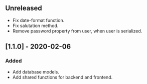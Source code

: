 ## Unreleased
 - Fix date-format function.
 - Fix salutation method.
 - Remove password property from user, when user is serialized.

## [1.1.0] - 2020-02-06
### Added
 - Add database models.
 - Add shared functions for backend and frontend.